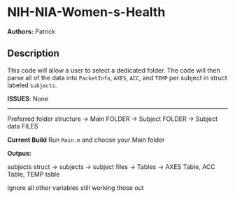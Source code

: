# NIH-NIA-Women-s-Health

**Authors:** Patrick

## Description

This code will allow a user to select a dedicated folder. The code will then parse all of the data into `PacketInfo`, `AXES`, `ACC`, and `TEMP` per subject in struct labeled `subjects`.

**ISSUES**: None



--------------------------------------------------------------------------------------------------

Preferred folder structure -> Main FOLDER -> Subject FOLDER -> Subject data FILES



**Current Build** Run `Main.m` and choose your Main folder

**Outpus:** 

subjects struct -> subjects -> subject files -> Tables -> AXES Table, ACC Table, TEMP table

Ignore all other variables still working those out





